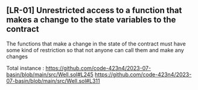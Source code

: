 ## [LR-01] Unrestricted access to a function that makes a change to the state variables to the contract 

The functions that make a change in the state of the contract must have some kind of restriction so that not anyone can call them and make any changes 

Total instance : https://github.com/code-423n4/2023-07-basin/blob/main/src/Well.sol#L245
https://github.com/code-423n4/2023-07-basin/blob/main/src/Well.sol#L311